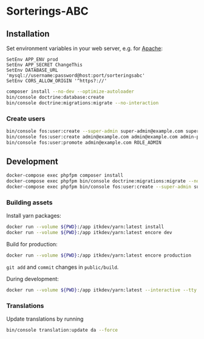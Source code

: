 # Sorterings-ABC

## Installation

Set environment variables in your web server, e.g. for [Apache](https://httpd.apache.org/docs/2.4/mod/mod_env.html#setenv):

```
SetEnv APP_ENV prod
SetEnv APP_SECRET ChangeThis
SetEnv DATABASE_URL 'mysql://username:password@host:port/sorteringsabc'
SetEnv CORS_ALLOW_ORIGIN '^https?://'
```

```sh
composer install --no-dev --optimize-autoloader
bin/console doctrine:database:create
bin/console doctrine:migrations:migrate --no-interaction
```

### Create users

```sh
bin/console fos:user:create --super-admin super-admin@example.com super-admin@example.com super-admin-password
bin/console fos:user:create admin@example.com admin@example.com admin-password
bin/console fos:user:promote admin@example.com ROLE_ADMIN
```

## Development

```sh
docker-compose exec phpfpm composer install
docker-compose exec phpfpm bin/console doctrine:migrations:migrate --no-interaction
docker-compose exec phpfpm bin/console fos:user:create --super-admin super-admin@example.com super-admin@example.com super-admin-password
```

### Building assets


Install yarn packages:

```sh
docker run --volume ${PWD}:/app itkdev/yarn:latest install
docker run --volume ${PWD}:/app itkdev/yarn:latest encore dev
```

Build for production:

```sh
docker run --volume ${PWD}:/app itkdev/yarn:latest encore production
```

`git add` and `commit` changes in `public/build`.

During development:

```sh
docker run --volume ${PWD}:/app itkdev/yarn:latest --interactive --tty encore dev --watch
```

### Translations

Update translations by running

```sh
bin/console translation:update da --force
```
